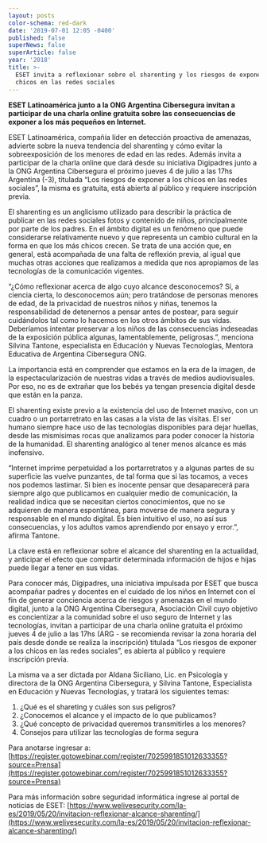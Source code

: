 ```yaml
---
layout: posts
color-schema: red-dark
date: '2019-07-01 12:05 -0400'
published: false
superNews: false
superArticle: false
year: '2018'
title: >-
  ESET invita a reflexionar sobre el sharenting y los riesgos de exponer a los
  chicos en las redes sociales
---
```

**ESET Latinoamérica junto a la ONG Argentina Cibersegura invitan a participar de una charla online gratuita sobre las consecuencias de exponer a los más pequeños en Internet.**

ESET Latinoamérica, compañía líder en detección proactiva de amenazas, advierte sobre la nueva tendencia del sharenting y cómo evitar la sobreexposición de los menores de edad en las redes. Además invita a participar de la charla online que dará desde su iniciativa Digipadres junto a la ONG Argentina Cibersegura el próximo jueves 4 de julio a las 17hs Argentina (-3), titulada “Los riesgos de exponer a los chicos en las redes sociales”, la misma es gratuita, está abierta al público y requiere inscripción previa.

El sharenting es un anglicismo utilizado para describir la práctica de publicar en las redes sociales fotos y contenido de niños, principalmente por parte de los padres. En el ámbito digital es un fenómeno que puede considerarse relativamente nuevo y que representa un cambio cultural en la forma en que los más chicos crecen. Se trata de una acción que, en general, está acompañada de una falta de reflexión previa, al igual que muchas otras acciones que realizamos a medida que nos apropiamos de las tecnologías de la comunicación vigentes.

“¿Cómo reflexionar acerca de algo cuyo alcance desconocemos?  Sí, a ciencia cierta, lo desconocemos aún; pero tratándose de personas menores de edad, de la privacidad de nuestros niños y niñas, tenemos la responsabilidad de detenernos a pensar antes de postear, para seguir cuidándolos tal como lo hacemos en los otros ámbitos de sus vidas. Deberíamos intentar preservar a los niños de las consecuencias indeseadas de la exposición pública algunas, lamentablemente, peligrosas.”, menciona Silvina Tantone, especialista en Educación y Nuevas Tecnologías, Mentora Educativa de Argentina Cibersegura ONG.

La importancia está en comprender que estamos en la era de la imagen, de la espectacularización de nuestras vidas a través de medios audiovisuales. Por eso, no es de extrañar que los bebés ya tengan presencia digital desde que están en la panza.  

El sharenting existe previo a la existencia del uso de Internet masivo, con un cuadro o un portarretrato en las casas a la vista de las visitas. El ser humano siempre hace uso de las tecnologías disponibles para dejar huellas, desde las mismísimas rocas que analizamos para poder conocer la historia de la humanidad. El sharenting analógico al tener menos alcance es más inofensivo.

“Internet imprime perpetuidad a los portarretratos y a algunas partes de su superficie las vuelve punzantes, de tal forma que si las tocamos, a veces nos podemos lastimar.  Si bien es inocente pensar que desaparecerá para siempre algo que publicamos en cualquier medio de comunicación, la realidad indica que se necesitan ciertos conocimientos, que no se adquieren de manera espontánea, para moverse de manera segura y responsable en el mundo digital.  Es bien intuitivo el uso, no así sus consecuencias, y los adultos vamos aprendiendo por ensayo y error.”, afirma Tantone.

La clave está en reflexionar sobre el alcance del sharenting en la actualidad, y anticipar el efecto que compartir determinada información de hijos e hijas puede llegar a tener en sus vidas.

Para conocer más, Digipadres, una iniciativa impulsada por ESET que busca acompañar padres y docentes en el cuidado de los niños en Internet con el fin de generar conciencia acerca de riesgos y amenazas en el mundo digital, junto a la ONG Argentina Cibersegura, Asociación Civil cuyo objetivo es concientizar a la comunidad sobre el uso seguro de Internet y las tecnologías, invitan a participar de una charla online gratuita el próximo jueves 4 de julio a las 17hs (ARG - se recomienda revisar la zona horaria del país desde donde se realiza la inscripción) titulada “Los riesgos de exponer a los chicos en las redes sociales”, es abierta al público y requiere inscripción previa.

La misma va a ser dictada por Aldana Siciliano, Lic. en Psicología y directora de la ONG Argentina Cibersegura, y Silvina Tantone, Especialista en Educación y Nuevas Tecnologías, y tratará los siguientes temas:  
1. ¿Qué es el shareting y cuáles son sus peligros?
2. ¿Conocemos el alcance y el impacto de lo que publicamos?
3. ¿Qué concepto de privacidad queremos transmitirles a los menores?
4. Consejos para utilizar las tecnologías de forma segura


Para anotarse ingresar a: [https://register.gotowebinar.com/register/7025991851012633355?source=Prensa](https://register.gotowebinar.com/register/7025991851012633355?source=Prensa)

Para más información sobre seguridad informática ingrese al portal de noticias de ESET: 
[https://www.welivesecurity.com/la-es/2019/05/20/invitacion-reflexionar-alcance-sharenting/](https://www.welivesecurity.com/la-es/2019/05/20/invitacion-reflexionar-alcance-sharenting/)
